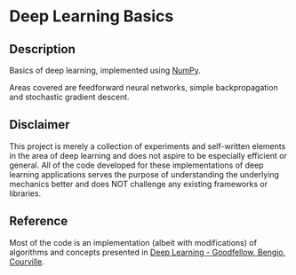 Deep Learning Basics
====
Description
---
Basics of deep learning, implemented using [NumPy](https://numpy.org/).

Areas covered are feedforward neural networks, simple backpropagation and stochastic gradient descent.

Disclaimer
---
This project is merely a collection of experiments and self-written elements in the area of deep learning and does not
aspire to be especially efficient or general. All of the code developed for these implementations of deep learning
applications serves the purpose of understanding the underlying mechanics better and does NOT challenge any existing
frameworks or libraries.

Reference
---
Most of the code is an implementation (albeit with modifications) of algorithms and concepts presented in [Deep Learning - Goodfellow, Bengio, Courville](http://www.deeplearningbook.org/).